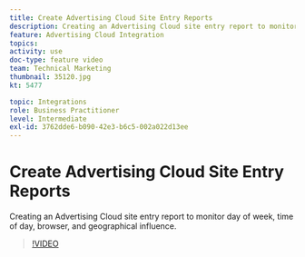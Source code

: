 ```yaml
---
title: Create Advertising Cloud Site Entry Reports
description: Creating an Advertising Cloud site entry report to monitor day of week, time of day, browser, and geographical influence.
feature: Advertising Cloud Integration
topics: 
activity: use
doc-type: feature video
team: Technical Marketing
thumbnail: 35120.jpg
kt: 5477

topic: Integrations
role: Business Practitioner
level: Intermediate
exl-id: 3762dde6-b090-42e3-b6c5-002a022d13ee
---
```

# Create Advertising Cloud Site Entry Reports

Creating an Advertising Cloud site entry report to monitor day of week, time of day, browser, and geographical influence. 

>[!VIDEO](https://video.tv.adobe.com/v/35120/?quality=12&learn=on)
